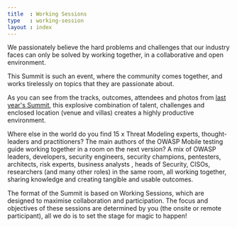 ```yaml
---
title  : Working Sessions
type   : working-session
layout : index
---
```


We passionately believe the hard problems and challenges that our industry faces can only
be solved by working together, in a collaborative and open environment.

This Summit is such an event, where the community comes together, and works tirelessly on topics that they are passionate about.

As you can see from the tracks, outcomes, attendees and photos from [last year's Summit](https://owaspsummit.org/Outcomes/),
this explosive combination of talent, challenges and enclosed location (venue and villas) creates a highly productive environment.

Where else in the world do you find 15 x Threat Modeling experts, thought-leaders and
practitioners? The main authors of the OWASP Mobile testing guide working
together in a room on the next version? A mix of OWASP leaders, developers,
security engineers, security champions, pentesters, architects, risk experts, business analysts
, heads of Security, CISOs, researchers (and many other roles) in the same room,
all working together, sharing knowledge and creating tangible and usable outcomes.

The format of the Summit is based on Working Sessions, which are designed to maximise
collaboration and participation. The focus and objectives of these sessions are determined by you (the onsite or remote
participant), all we do is to set the stage for magic to happen!
